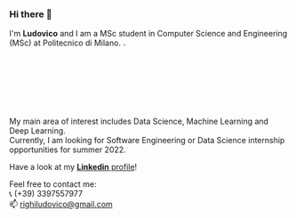 ### Hi there 👋

I'm **Ludovico** and I am a MSc student in Computer Science and Engineering (MSc) at Politecnico di Milano.  <img width="3%" src="https://user-images.githubusercontent.com/52406034/141650515-e762b8fe-d829-4bed-be1e-b1a37f95251b.png">
 


My main area of interest includes Data Science, Machine Learning and Deep Learning.  
Currently, I am looking for Software Engineering or Data Science internship opportunities for summer 2022.

Have a look at my [**Linkedin** profile](https://www.linkedin.com/in/ludovico-righi-18b886167/)! 

Feel free to contact me:  
📞 (+39) 3397557977  
📫 righiludovico@gmail.com

<!--
**LudovicoRighi/LudovicoRighi** is a ✨ _special_ ✨ repository because its `README.md` (this file) appears on your GitHub profile.

Here are some ideas to get you started:

- 🔭 I’m currently working on ...
- 🌱 I’m currently learning ...
- 👯 I’m looking to collaborate on ...
- 🤔 I’m looking for help with ...
- 💬 Ask me about ...
- 📫 How to reach me: ...
- 😄 Pronouns: ...
- ⚡ Fun fact: ...
-->
